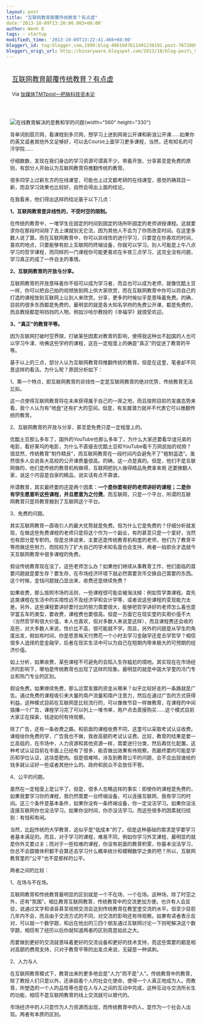 ```yaml
--- 
layout: post 
title: "互联网教育颠覆传统教育？有点虚" 
date:'2013-10-09T13:20:00.003+08:00' 
author: Wenh Q
tags: - startup
modified\_time: '2013-10-09T13:22:41.466+08:00' 
blogger\_id: tag:blogger.com,1999:blog-4961947611491238191.post-7672089256128657764
blogger\_orig\_url: http://binaryware.blogspot.com/2013/10/blog-post\_9309.html
---
```

<div style="margin: 10px; padding: 5px;">

<div style="font-size: 18px;">

[互联网教育颠覆传统教育？有点虚](http://www.tmtpost.com/69593.html)

</div>

<div style="font-size: 13px;">

Via [钛媒体TMTpost—把脉科技资本论](http://www.tmtpost.com/)

</div>

</div>

<div style="font-size: 13px; padding: 15px 0 10px 10px;">

![在线教育解决的是教和学的问题](http://www.tmtpost.com/wp-content/uploads/2013/08/137774733966-560x330.jpg "在线教育解决的是教和学的问题"){width="560"
height="330"}

背单词到扇贝网，看课程到多贝网，想学习上进到网易公开课和新浪公开课……如果你的英文或者其他外文足够好，可以去Course上面学习更多课程，当然，还有知名的可汗学院……

仔细数数，发现在我们身边的学习资源可谓真不少。带着开放、分享甚至是免费的原则，有部分人开始认为互联网教育将推翻传统的教育。

很多同学上过新东方的在线课堂，可能也上过文都考研的在线课堂，感觉的确耳目一新，而且学习效果也比较好，自然会得出上面的结论。

在我看来，他们得出这样的结论基于以下几点：

**1、互联网教育是非线性的，不受时空的限制。**

在传统的教育中，一堆学生在固定的时间到固定的场所听固定的老师讲授课程。这就要求你在那段时间除了去上课就别无它法，因为其他人不会为了你而改变时间。在这里多数人说了算。而在互联网教育中，你可以非线性的进行学习，只要是在你喜欢的时间，喜欢的地点，只要能够有脸上互联网的终端设备，你就可以学习。别人可能是上午八点学习的哲学课程，而同样的一门课程你可能更喜欢在半夜三点学习，这完全没有问题，学习真正的成了一件自主的事情。

**2、互联网教育的开放与分享。**

互联网教育的开放意味着你不但可以成为学习者，而且也可以成为老师，就像优酷土豆一样，你可以把自己拍的视频放到网上供大家欣赏，而在互联网教育中你可以将自己的打造的课程放到互联网上让别人来欣赏。分享，更多的时候似乎是意味着免费。的确，目前的很多东西都是免费的，最明显的就是各大知名学府的免费公开课，都是免费的，而且教授都是响铛铛的人物。例如沙哈尔教授的《幸福学》就很受欢迎。

**3、"真正"的教育平等。**

因为互联网打破时空界限，打破某些因素对教育的影响，使得我这种出不起国的人也可以学习牛津、哈佛这些学府的课程，这在一定程度上的确是"真正"的促进了教育的平等。



基于以上的三点，部分人认为互联网教育将推翻传统的教育。但是在这里，笔者却不同意这样的看法。为什么呢？原因分析如下：

1、第一个特点，即互联网教育的非线性一定是互联网教育的绝对优势，传统教育无法比拟。

这一点使得互联网教育将在未来获得属于自己的一席之地，而且按照目前的发展态势来看，我个人认为有"地盘"还有扩大的空间。但是，有发展潜力就并不代表它可以推翻传统的教育。

2、互联网教育的开放与分享，甚至是免费只是一定程度上的。

优酷土豆那么多年了，国外的YouTube也那么多年了，为什么大家还要看华谊兄弟的电影，看好莱坞的电影，为什么不直接去优酷土豆和YouTube看千万网民拍的视频？很显然，传统教育"制作精良"，而互联网教育在一段时间内会避免不了"粗制滥造"。虽然很多人会说各大高校的公开课质量很高。的确，这一点是真的。但是，他们不是互联网做的，他们是传统的教育机构做得，互联网把别人做得精品免费拿来用
还要推翻人家，说这个内容是自家的精品，说实话有点不靠谱。

所谓教育，其实最终要的还是两个因素：**一个是你要有好的老师讲好的课程；二是你有学生愿意听这些课程，并且愿意为之付费**。而互联网，只是一个平台，所谓的互联网教育只是将教育搬到了互联网这个平台。

3、免费的问题。

其实互联网教育一直吸引人的最大优势就是免费。但为什么它是免费的？仔细分析就发现，在做这些免费课程的老师只是将这个作为一个副业，有的甚至只是一个爱好，当然也有部分是专职的。但是总体说来，主要还是传统教育机构里的老师，他们为了教育平等而做这些努力，而院校为了扩大自己的学术知名度也会支持，两者一拍即合才造就今天互联网教育中很多课程的免费。

假设传统教育现在没了。这些老师怎么办？如果他们继续从事教育工作，他们面临的首要问题就是要生存？要生存，在市场经济环境下就必然需要货币交换自己需要的东西。这个时候，金钱问题就凸显出来，收费还是继续免费？

如果收费，那么按照市场的法则，一些课程很可能会被淘汰掉：例如哲学类课程。首先这类课程在生活中的实用性远不及经济学和会计学等，或者说这些课程的变现能力太差。另外，这些课程要讲好要付出的努力需要很大，能够把哲学讲好的老师怎么着也是学富五车的类型，要收费，课程费也要很高。但是一方面它在现实里的实用价值不大（当然哲学有很大价值，本人也喜欢，但对多数人来说是这样），而且课程费还会收的高些，对大多数人来说，性价比不高，很可能就不学。而且，另外的问题是从学生的角度出发，假如有时间，你是愿意每天付费花一个小时去学习金融学还是去学哲学？相信很多人选择的是金融学，后者在现实生活中可以为自己在短期内带来极大的可预期的经济价值。



如上分析，如果收费，某些课程不可避免的会陷入生存尴尬的境地。其实现在在市场经济的影响下，哪怕是传统教育也出现了这样的现象。最明显的就是中国大学里的冷门专业和热门专业的区别。

假设免费。如果继续免费，那么运营发展的资金从哪来？似乎比较好走的一条路就是广告。通过免费的课程吸引来大量的用户流量和用户注意力，然后在通过广告的方式获得利益。这种模式目前在互联网是比较流行的，可以像做节目一样做教育，在课程的中间插播一个广告，课程学习完了可以列上一堆书单，用户点击直接购买……这个模式目前大家正在探索，钱途如何有待观察。

除了广告，还有一条收费之路。和前面的课程收费不同，这里可以采取考试认证收费。课程给你免费的学，广告我也不做，我收高额的考试认证费。比较，教育的结果是要一比高低的，在市场中，人力资源和其他资源一样，需要进行分类，然后再优化配置。这种考试认证目前在市面上已经有了很多，能否做出效果有待观察。而最终要的可能是学历和学位认证，这块是肥肉。但是很难啃，涉及到教育公平的问题，会不会出现谁给的钱多就认证好一些或者其他什么的。政府和民众不会放任不管。

4、公平的问题。

虽然在一定程度上是公平了。但是，很多人忽略这样的事实：即使你的课程是免费的，如果我要学习你的课程，我仍然需要一台终端设备，可以连接互联网，我有学习的时间。这三个条件是基本条件，如果你没有一条终端设备，你一定没法学习。如果你没法连接互联网你也没法学习。如果你没时间，你亦没法学习。而这些很多的因素就归结到：有钱和有闲。

当然，比起传统的大学教育，这似乎是"低成本"的了。但是这种基础的需求是学要学习者基本满足的。而且，对于学习的课程，难易不同，例如你学习外文课程，最明显的就是你外文要过关；而对于一些较难的课程，你没有前面的教育积累，你基本没法学习，你总不会圆锥体积都不会算还去学习什么概率统计和模糊数学之类的吧？所以，互联网教育里的"公平"也不是那样的公平。



两者之间的比较：

1、在场与不在场。

互联网教育和传统教育最明显的区别就是一个不在场，一个在场。这种场，除了时空之外，还有"氛围"。相比教育互联网教育，传统教育中的交流更加方便。也许有人会反驳，说通过文字和语音甚至视频交流会达到传统教育在教室里交流的水平。但至少目前几年内不会，而且由于交流方式的不同，对交流的影响还有待观察。如果有读者表示反对，可以就一个数学题，和远在他出的三四个朋友通过互联网讨论一下则呢解决这个数学题，相信有了经历以后你就知道两者的区别竟是如此之大。

而要做到更好的交流就意味着更好的交流设备和更好的技术支持，而这些需要的都是相对高额的费用支持，只对于教育平等的出发点来说，无疑是一种讽刺。

2、人力与人

在互联网教育模式下，教育出来的更多地会是"人力"而不是"人"。传统教育中的教育，除了教授人们只是以外，还承担着个人的社会化使命，使得一个人真正地成为人。而教育，所塑造的一个人的品性等也是在人与人之间的互动中完成，这种互动与交流所长生的功能，相信不是互联网教育的线上交流就可以替代的。

市场经济中的人只是作为人力资源而出现，而传统教育中的人，是作为一个社会人出现。两者有本质的区别。

</div>
